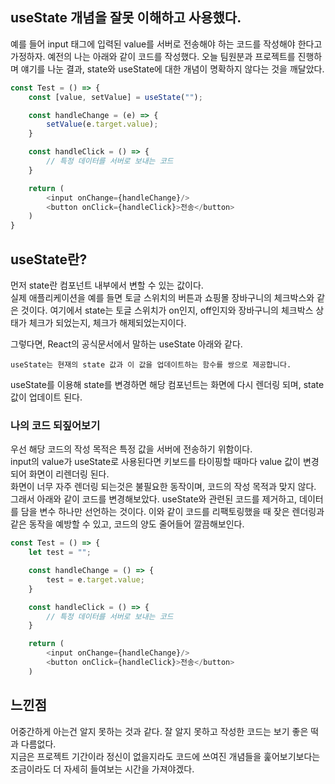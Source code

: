 ## useState 개념을 잘못 이해하고 사용했다.

예를 들어 input 태그에 입력된 value를 서버로 전송해야 하는 코드를 작성해야 한다고 가정하자.
예전의 나는 아래와 같이 코드를 작성했다.
오늘 팀원분과 프로젝트를 진행하며 얘기를 나눈 결과, state와 useState에 대한 개념이 명확하지 않다는 것을 깨달았다.

```javascript
const Test = () => {
    const [value, setValue] = useState("");

    const handleChange = (e) => {
        setValue(e.target.value);
    }

    const handleClick = () => {
        // 특정 데이터를 서버로 보내는 코드
    }

    return (
        <input onChange={handleChange}/>
        <button onClick={handleClick}>전송</button>
    )
}

```

## useState란?

먼저 state란 컴포넌트 내부에서 변할 수 있는 값이다.  
실제 애플리케이션을 예를 들면 토글 스위치의 버튼과 쇼핑몰 장바구니의 체크박스와 같은 것이다.
여기에서 state는 토글 스위치가 on인지, off인지와 장바구니의 체크박스 상태가 체크가 되었는지, 체크가 해제되었는지이다.

그렇다면, React의 공식문서에서 말하는 useState 아래와 같다.

```
useState는 현재의 state 값과 이 값을 업데이트하는 함수를 쌍으로 제공합니다.
```

useState를 이용해 state를 변경하면 해당 컴포넌트는 화면에 다시 렌더링 되며, state 값이 업데이트 된다.

### 나의 코드 되짚어보기

우선 해당 코드의 작성 목적은 특정 값을 서버에 전송하기 위함이다.  
input의 value가 useState로 사용된다면 키보드를 타이핑할 때마다 value 값이 변경되어 화면이 리렌더링 된다.  
화면이 너무 자주 렌더링 되는것은 불필요한 동작이며, 코드의 작성 목적과 맞지 않다.
그래서 아래와 같이 코드를 변경해보았다.
useState와 관련된 코드를 제거하고, 데이터를 담을 변수 하나만 선언하는 것이다.
이와 같이 코드를 리팩토링했을 때 잦은 렌더링과 같은 동작을 예방할 수 있고, 코드의 양도 줄어들어 깔끔해보인다.

```javascript
const Test = () => {
    let test = "";

    const handleChange = () => {
        test = e.target.value;
    }

    const handleClick = () => {
        // 특정 데이터를 서버로 보내는 코드
    }

    return (
        <input onChange={handleChange}/>
        <button onClick={handleClick}>전송</button>
    )
```

## 느낀점

어중간하게 아는건 알지 못하는 것과 같다.
잘 알지 못하고 작성한 코드는 보기 좋은 떡과 다름없다.  
지금은 프로젝트 기간이라 정신이 없을지라도 코드에 쓰여진 개념들을 훑어보기보다는 조금이라도 더 자세히 들여보는 시간을 가져야겠다.
